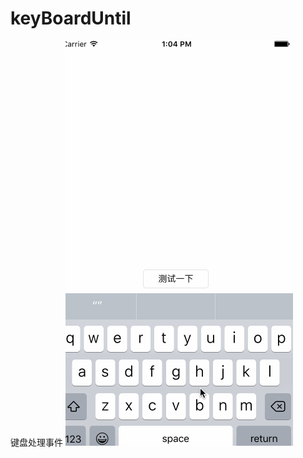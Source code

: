 # keyBoardUntil
  键盘处理事件
![image](https://github.com/rockyOpenSource/keyBoardUntil/blob/master/keyBoard.gif)